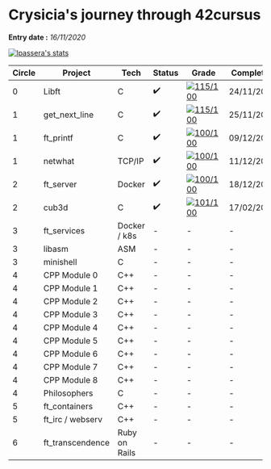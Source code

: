 # Crysicia's journey through 42cursus
**Entry date :** *16/11/2020*

[![lpassera's stats](https://badge42.herokuapp.com/api/stats/lpassera?privacyEmail=true)](https://github.com/JaeSeoKim/badge42)

| Circle | Project | Tech | Status | Grade | Completed |
|--|--|--|--|--|--|
| 0 | Libft | C | ✔️ | [![115/100](https://badge42.herokuapp.com/api/project/lpassera/Libft)](https://github.com/JaeSeoKim/badge42) | 24/11/2020 |
| 1 | get_next_line | C | ✔️ | [![115/100](https://badge42.herokuapp.com/api/project/lpassera/get_next_line)](https://github.com/JaeSeoKim/badge42) | 25/11/2020 |
| 1 | ft_printf | C | ✔️ | [![100/100](https://badge42.herokuapp.com/api/project/lpassera/ft_printf)](https://github.com/JaeSeoKim/badge42) | 09/12/2020 |
| 1 | netwhat | TCP/IP | ✔️ | [![100/100](https://badge42.herokuapp.com/api/project/lpassera/netwhat)](https://github.com/JaeSeoKim/badge42) | 11/12/2020 |
| 2 | ft_server | Docker | ✔️ | [![100/100](https://badge42.herokuapp.com/api/project/lpassera/ft_server)](https://github.com/JaeSeoKim/badge42) | 18/12/2020 |
| 2 | cub3d | C | ✔️ | [![101/100](https://badge42.herokuapp.com/api/project/lpassera/cub3d)](https://github.com/JaeSeoKim/badge42) | 17/02/2020 |
| 3 | ft_services | Docker / k8s | - | - | - |
| 3 | libasm | ASM | - | - | - |
| 3 | minishell | C | - | - | - |
| 4 | CPP Module 0 | C++ | - | - | - |
| 4 | CPP Module 1 | C++ | - | - | - |
| 4 | CPP Module 2 | C++ | - | - | - |
| 4 | CPP Module 3 | C++ | - | - | - |
| 4 | CPP Module 4 | C++ | - | - | - |
| 4 | CPP Module 5 | C++ | - | - | - |
| 4 | CPP Module 6 | C++ | - | - | - |
| 4 | CPP Module 7 | C++ | - | - | - |
| 4 | CPP Module 8 | C++ | - | - | - |
| 4 | Philosophers | C | - | - | - |
| 5 | ft_containers | C++ | - | - | - |
| 5 | ft_irc / webserv | C++ | - | - | - |
| 6 | ft_transcendence | Ruby on Rails | - | - | - |

